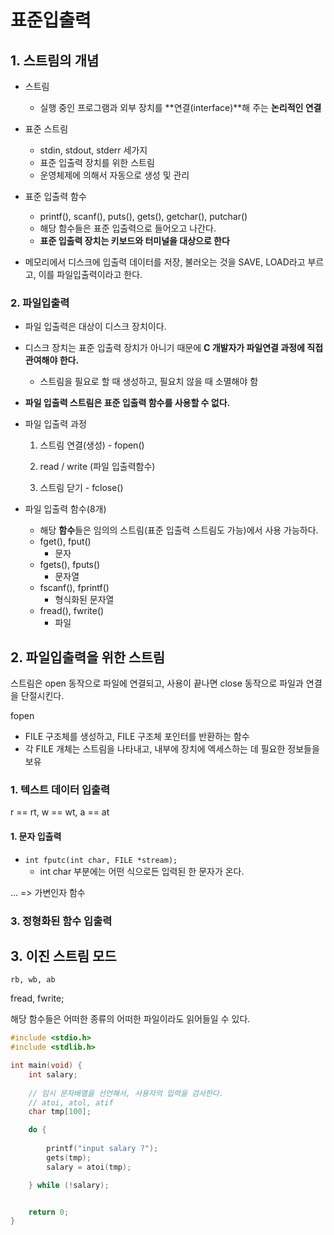 # 표준입출력

## 1. 스트림의 개념

- 스트림
  - 실행 중인 프로그램과 외부 장치를 **연결(interface)**해 주는 **논리적인 연결**
- 표준 스트림
  - stdin, stdout, stderr 세가지
  - 표준 입출력 장치를 위한 스트림
  - 운영체제에 의해서 자동으로 생성 및 관리

- 표준 입출력 함수
  - printf(), scanf(), puts(), gets(), getchar(), putchar()
  - 해당 함수들은 표준 입출력으로 들어오고 나간다.
  - **표준 입출력 장치는 키보드와 터미널을 대상으로 한다**

- 메모리에서 디스크에 입출력 데이터를 저장, 불러오는 것을 SAVE, LOAD라고 부르고, 이를 파일입출력이라고 한다.

### 2. 파일입출력

- 파일 입출력은 대상이 디스크 장치이다.
- 디스크 장치는 표준 입출력 장치가 아니기 때문에 **C 개발자가 파일연결 과정에 직접 관여해야 한다.**
  - 스트림을 필요로 할 때 생성하고, 필요치 않을 때 소멸해야 함
- **파일 입출력 스트림은 표준 입출력 함수를 사용할 수 없다.**

- 파일 입출력 과정

  1. 스트림 연결(생성) - fopen()

  2. read / write (파일 입출력함수)
  3. 스트림 닫기 - fclose()

- 파일 입출력 함수(8개)
  - 해당 **함수**들은 임의의 스트림(표준 입출력 스트림도 가능)에서 사용 가능하다.
  - fget(), fput()
    - 문자
  - fgets(), fputs()
    - 문자열
  - fscanf(), fprintf()
    - 형식화된 문자열
  - fread(), fwrite()
    - 파일



## 2. 파일입출력을 위한 스트림

스트림은 open 동작으로 파일에 연결되고, 사용이 끝나면 close 동작으로 파일과 연결을 단절시킨다.

fopen

- FILE 구조체를 생성하고, FILE 구조체 포인터를 반환하는 함수
- 각 FILE 개체는 스트림을 나타내고, 내부에 장치에 엑세스하는 데 필요한 정보들을 보유

### 1. 텍스트 데이터 입출력

r == rt, w == wt, a == at

#### 1. 문자 입출력

- `int fputc(int char, FILE *stream);`
  - int char 부분에는 어떤 식으로든 입력된 한 문자가 온다.



... => 가변인자 함수



### 3. 정형화된 함수 입출력



## 3. 이진 스트림 모드

`rb, wb, ab`

fread, fwrite;

해당 함수들은 어떠한 종류의 어떠한 파일이라도 읽어들일 수 있다.



```c
#include <stdio.h>
#include <stdlib.h>

int main(void) {
	int salary;
	
	// 임시 문자배열을 선언해서, 사용자의 입력을 검사한다.
	// atoi, atol, atif
	char tmp[100];

	do { 
		
		printf("input salary ?");
		gets(tmp);
		salary = atoi(tmp);

	} while (!salary);


	return 0;
}
```

